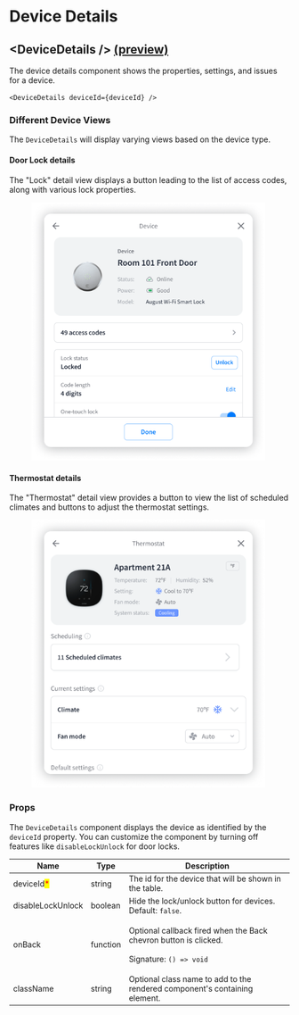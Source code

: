 # Device Details

## \<DeviceDetails /> [(preview)](https://react.seam.co/?path=/docs/components-devicedetails--docs)

The device details component shows the properties, settings, and issues for a device.

```
<DeviceDetails deviceId={deviceId} />
```

### Different Device Views

The `DeviceDetails` will display varying views based on the device type.

#### Door Lock details

The "Lock" detail view displays a button leading to the list of access codes, along with various lock properties.

<figure><img src="../../.gitbook/assets/Lock Detail.png" alt="" width="420"><figcaption></figcaption></figure>

#### Thermostat details

The "Thermostat" detail view provides a button to view the list of scheduled climates and buttons to adjust the thermostat settings.

<figure><img src="../../.gitbook/assets/ThermostatDetail.png" alt="" width="420"><figcaption></figcaption></figure>

### Props

The `DeviceDetails` component displays the device as identified by the `deviceId` property. You can customize the component by turning off features like `disableLockUnlock` for door locks.

| Name                                       | Type     | Description                                                                                                       |
| ------------------------------------------ | -------- | ----------------------------------------------------------------------------------------------------------------- |
| deviceId<mark style="color:red;">\*</mark> | string   | The id for the device that will be shown in the table.                                                            |
| disableLockUnlock                          | boolean  | Hide the lock/unlock button for devices. Default: `false`.                                                        |
| onBack                                     | function | <p>Optional callback fired when the Back chevron button is clicked.<br><br>Signature: <code>() => void</code></p> |
| className                                  | string   | Optional class name to add to the rendered component's containing element.                                        |
